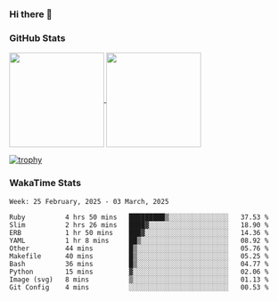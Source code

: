 ### Hi there 👋

### GitHub Stats

<a href="https://github.com/anuraghazra/github-readme-stats">
  <img align="center" height="170px" src="https://github-readme-stats.vercel.app/api/top-langs/?username=tksfjt1024&layout=compact&count_private=true&show_icons=true&show_icons=true&theme=graywhite" />
</a>
<a href="https://github.com/anuraghazra/github-readme-stats">
  <img align="center" height="170px" src="https://github-readme-stats.vercel.app/api?username=tksfjt1024&count_private=true&show_icons=true&show_icons=true&theme=graywhite" />
</a>

[![trophy](https://github-profile-trophy.vercel.app/?username=tksfjt1024)](https://github.com/ryo-ma/github-profile-trophy)

### WakaTime Stats

<!--START_SECTION:waka-->
```text
Week: 25 February, 2025 - 03 March, 2025

Ruby          4 hrs 50 mins   █████████▒░░░░░░░░░░░░░░░   37.53 % 
Slim          2 hrs 26 mins   ████▓░░░░░░░░░░░░░░░░░░░░   18.90 % 
ERB           1 hr 50 mins    ███▓░░░░░░░░░░░░░░░░░░░░░   14.36 % 
YAML          1 hr 8 mins     ██▒░░░░░░░░░░░░░░░░░░░░░░   08.92 % 
Other         44 mins         █▒░░░░░░░░░░░░░░░░░░░░░░░   05.76 % 
Makefile      40 mins         █▒░░░░░░░░░░░░░░░░░░░░░░░   05.25 % 
Bash          36 mins         █▒░░░░░░░░░░░░░░░░░░░░░░░   04.77 % 
Python        15 mins         ▓░░░░░░░░░░░░░░░░░░░░░░░░   02.06 % 
Image (svg)   8 mins          ▒░░░░░░░░░░░░░░░░░░░░░░░░   01.13 % 
Git Config    4 mins          ░░░░░░░░░░░░░░░░░░░░░░░░░   00.53 % 
```
<!--END_SECTION:waka-->
